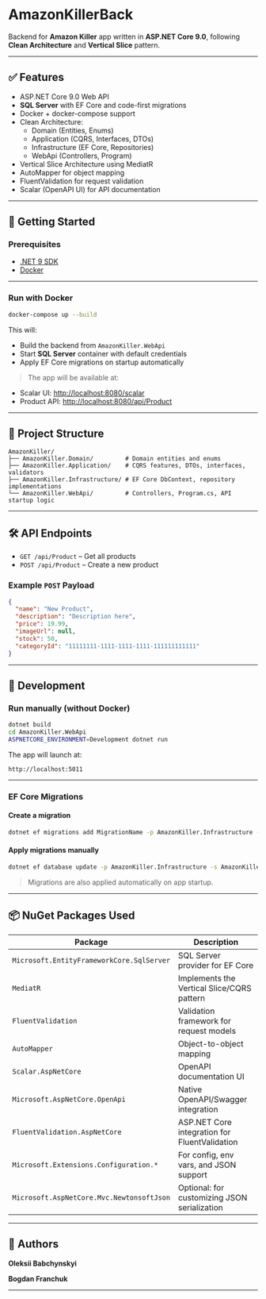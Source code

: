# AmazonKillerBack

Backend for **Amazon Killer** app written in **ASP.NET Core 9.0**, following **Clean Architecture** and **Vertical Slice** pattern.

---

## ✅ Features

- ASP.NET Core 9.0 Web API
- **SQL Server** with EF Core and code-first migrations
- Docker + docker-compose support
- Clean Architecture:
  - Domain (Entities, Enums)
  - Application (CQRS, Interfaces, DTOs)
  - Infrastructure (EF Core, Repositories)
  - WebApi (Controllers, Program)
- Vertical Slice Architecture using MediatR
- AutoMapper for object mapping
- FluentValidation for request validation
- Scalar (OpenAPI UI) for API documentation

---

## 🚀 Getting Started

### Prerequisites

- [.NET 9 SDK](https://dotnet.microsoft.com/en-us/download/dotnet/9.0)
- [Docker](https://www.docker.com/products/docker-desktop)

---

### Run with Docker

```bash
docker-compose up --build
```

This will:

- Build the backend from `AmazonKiller.WebApi`
- Start **SQL Server** container with default credentials
- Apply EF Core migrations on startup automatically

> The app will be available at:

- Scalar UI: [http://localhost:8080/scalar](http://localhost:8080/scalar)
- Product API: [http://localhost:8080/api/Product](http://localhost:8080/api/Product)

---

## 📁 Project Structure

```
AmazonKiller/
├── AmazonKiller.Domain/         # Domain entities and enums
├── AmazonKiller.Application/    # CQRS features, DTOs, interfaces, validators
├── AmazonKiller.Infrastructure/ # EF Core DbContext, repository implementations
└── AmazonKiller.WebApi/         # Controllers, Program.cs, API startup logic
```

---

## 🛠 API Endpoints

- `GET /api/Product` – Get all products
- `POST /api/Product` – Create a new product

### Example `POST` Payload

```json
{
  "name": "New Product",
  "description": "Description here",
  "price": 19.99,
  "imageUrl": null,
  "stock": 50,
  "categoryId": "11111111-1111-1111-1111-111111111111"
}
```

---

## 🧪 Development

### Run manually (without Docker)

```bash
dotnet build
cd AmazonKiller.WebApi
ASPNETCORE_ENVIRONMENT=Development dotnet run
```

The app will launch at:

```
http://localhost:5011
```

---

### EF Core Migrations

#### Create a migration

```bash
dotnet ef migrations add MigrationName -p AmazonKiller.Infrastructure -s AmazonKiller.WebApi
```

#### Apply migrations manually

```bash
dotnet ef database update -p AmazonKiller.Infrastructure -s AmazonKiller.WebApi
```

> Migrations are also applied automatically on app startup.

---

## 📦 NuGet Packages Used

| Package | Description |
|--------|-------------|
| `Microsoft.EntityFrameworkCore.SqlServer` | SQL Server provider for EF Core |
| `MediatR` | Implements the Vertical Slice/CQRS pattern |
| `FluentValidation` | Validation framework for request models |
| `AutoMapper` | Object-to-object mapping |
| `Scalar.AspNetCore` | OpenAPI documentation UI |
| `Microsoft.AspNetCore.OpenApi` | Native OpenAPI/Swagger integration |
| `FluentValidation.AspNetCore` | ASP.NET Core integration for FluentValidation |
| `Microsoft.Extensions.Configuration.*` | For config, env vars, and JSON support |
| `Microsoft.AspNetCore.Mvc.NewtonsoftJson` | Optional: for customizing JSON serialization |

---

## 👤 Authors

**Oleksii Babchynskyi**

**Bogdan Franchuk**

---

